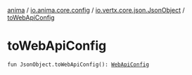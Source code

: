 [anima](../../index.md) / [io.anima.core.config](../index.md) / [io.vertx.core.json.JsonObject](index.md) / [toWebApiConfig](./to-web-api-config.md)

# toWebApiConfig

`fun JsonObject.toWebApiConfig(): `[`WebApiConfig`](../-web-api-config/index.md)